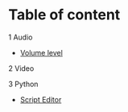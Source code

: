 # Table of content

1 Audio

* [Volume level](pages/audio/audio_volume.md)

2 Video

3 Python

* [Script Editor](pages/script_editor.md)
